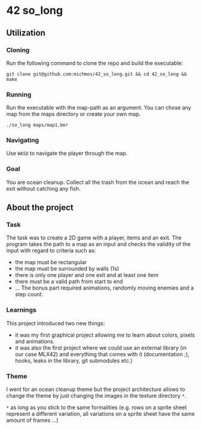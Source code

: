 # 42 so_long
## Utilization
### Cloning
Run the following command to clone the repo and build the executable:
```
git clone git@github.com:michmos/42_so_long.git && cd 42_so_long && make
```
### Running
Run the executable with the map-path as an argument. You can chose any map from the maps directory or create your own map.
```
./so_long maps/map1.ber
```
### Navigating
Use `WASD` to navigate the player through the map.
### Goal
You are ocean cleanup. Collect all the trash from the ocean and reach the exit without catching any fish.
## About the project
### Task
The task was to create a 2D game with a player, items and an exit. The program takes the path to a map as an input and checks the validity of the input with regard to criteria such as:
* the map must be rectangular
* the map must be surrounded by walls (1s)
* there is only one player and one exit and at least one item
* there must be a valid path from start to end
* ...
The bonus part required animations, randomly moving enemies and a step count.
### Learnings
This project introduced two new things:
* it was my first graphical project allowing me to learn about colors, pixels and animations.
* it was also the first project where we could use an external library (in our case MLX42) and everything that comes with it (documentation ;), hooks, leaks in the library, git submodules etc.)
### Theme
I went for an ocean cleanup theme but the project architecture allows to change the theme by just changing the images in the texture directory `*`.


`*` as long as you stick to the same formalities (e.g. rows on a sprite sheet represent a different variation, all variations on a sprite sheet have the same amount of frames ...)
